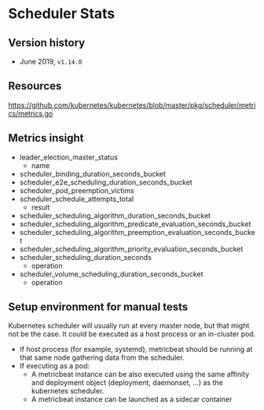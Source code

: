 # Scheduler Stats

## Version history

- June 2019, `v1.14.0`

## Resources

https://github.com/kubernetes/kubernetes/blob/master/pkg/scheduler/metrics/metrics.go

## Metrics insight

- leader_election_master_status
    - name
- scheduler_binding_duration_seconds_bucket
- scheduler_e2e_scheduling_duration_seconds_bucket
- scheduler_pod_preemption_victims
- scheduler_schedule_attempts_total
  - result
- scheduler_scheduling_algorithm_duration_seconds_bucket
- scheduler_scheduling_algorithm_predicate_evaluation_seconds_bucket
- scheduler_scheduling_algorithm_preemption_evaluation_seconds_bucket
- scheduler_scheduling_algorithm_priority_evaluation_seconds_bucket
- scheduler_scheduling_duration_seconds
  - operation
- scheduler_volume_scheduling_duration_seconds_bucket
  - operation

## Setup environment for manual tests

Kubernetes scheduler will usually run at every master node, but that might not be the case. It could be executed as a host process or an in-cluster pod.

- If host process (for example, systemd), metricbeat should be running at that same node gathering data from the scheduler.
- If executing as a pod:
    - A metricbeat instance can be also executed using the same affinity and deployment object (deployment, daemonset, ...) as the kubernetes scheduler.
    - A metricbeat instance can be launched as a sidecar container












